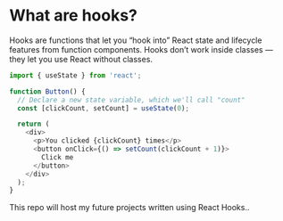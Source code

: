 # What are hooks?

Hooks are functions that let you “hook into” React state and lifecycle features from function components. Hooks don’t work inside classes — they let you use React without classes.  

```js
import { useState } from 'react';

function Button() {
  // Declare a new state variable, which we'll call "count"
  const [clickCount, setCount] = useState(0);

  return (
    <div>
      <p>You clicked {clickCount} times</p>
      <button onClick={() => setCount(clickCount + 1)}>
        Click me
      </button>
    </div>
  );
}
```

This repo will host my future projects written using React Hooks..  
